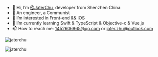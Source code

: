 - 👋 Hi, I’m [@JaterChu](https://github.com/Jater0), developer from Shenzhen China
- 👷 An engineer, a Communist
- 👀 I’m interested in Front-end && iOS
- 🌱 I’m currently learning Swift & TypeScript & Objective-c & Vue.js
- 📫 How to reach me: 1452606865@qq.com or jater.zhu@outlook.com
<p><img align="center" src="https://github-readme-stats.vercel.app/api/top-langs?username=jater0&show_icons=true&theme=dark&hide_border=true&locale=en&layout=compact" alt="jaterchu" /></p>
<p><img align="center" src="https://github-readme-streak-stats.herokuapp.com/?user=jater0&theme=dark&hide_border=true" alt="jaterchu"/></p>

